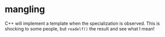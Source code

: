 # mangling

C++ will implement a template when the specialization is observed.  This is
shocking to some people, but `readelf()` the result and see what I mean!
